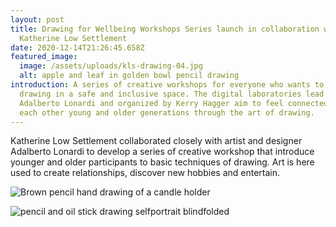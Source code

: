 ```yaml
---
layout: post
title: Drawing for Wellbeing Workshops Series launch in collaboration with
  Katherine Low Settlement
date: 2020-12-14T21:26:45.658Z
featured_image:
  image: /assets/uploads/kls-drawing-04.jpg
  alt: apple and leaf in golden bowl pencil drawing
introduction: A series of creative workshops for everyone who wants to practice
  drawing in a safe and inclusive space. The digital laboratories lead by
  Adalberto Lonardi and organized by Kerry Hagger aim to feel connected with
  each other young and older generations through the art of drawing.
---
```

Katherine Low Settlement collaborated closely with artist and designer Adalberto Lonardi to develop a series of creative workshop that introduce younger and older participants to basic techniques of drawing. Art is here used to create relationships, discover new hobbies and entertain.

![Brown pencil hand drawing of a candle holder](/assets/uploads/drawing4.jpg "Drawing for Wellbeing - Hand drawing of a candle holder")

![pencil and oil stick drawing selfportrait blindfolded](/assets/uploads/drawing.jpg "Drawing for Wellbeing - Hand drawing of a candle holder")